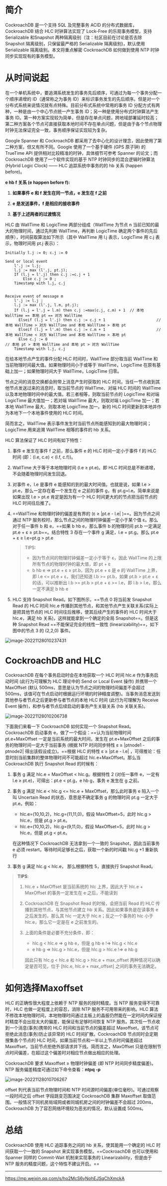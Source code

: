 # 简介

CockroachDB 是一个支持 SQL 及完整事务 ACID 的分布式数据库，CockroachDB 结合 HLC 时钟算法实现了 Lock-Free 的乐观事务模型，支持 Serializable 和Snapshot 两种隔离级别（注：社区目前在讨论是否去除 Snapshot 隔离级别，只保留最严格的 Serializable 隔离级别)，默认使用 Serializable 隔离级别。本文将重点解密 CockroachDB 如何做到使用 NTP 时钟同步实现现有的事务模型。

# 从时间说起

在一个单机系统中，要追溯系统发生的事务先后顺序，可通过为每一个事务分配一个顺序递增的 ID（通常称之为事务 ID）来标识事务发生的先后顺序。但是对一个分布式系统来说情况就有点特殊。目前分布式系统中常用的事务 ID 分配方式有两种，一种是由一个中心节点统一产生事务 ID；另一种是使用分布式时钟算法产生事务 ID。第一种方案实现较为简单，但是存在单点问题，跨地域部署延时较高；第二种方案各个节点可直接获取本地时间不存在单点问题，但是由于各个节点物理时钟无法保证完全一致，事务顺序保证实现较为复杂。

Google Spanner 和 CockroachDB 都采用了去中心化的设计理念，因此使用了第二种方案，但又有所不同。Google 使用了一个基于硬件 (GPS 原子钟) 的TrueTime API 提供相对比较精准的时钟，具体细节可参考 Spanner 的论文；而 CockroachDB 使用了一个软件实现的基于 NTP 时钟同步的混合逻辑时钟算法 (Hybrid Logic Clock) —— HLC 追踪系统中事务的的 hb 关系 (happen before)。

**e hb f 关系 (e happen before f):** 

1) **如果事件 e 和 f 发生在同一节点，e 发生在 f 之前**

2) **e 是发送事件，f 是相应的接收事件**

3) **基于上述两者的过渡情况**



HLC 由 WallTime 和 LogicTime 两部分组成（WallTime 为节点 n 当前已知的最大的物理时间，通过先判断 WallTime，再判断 LogicTime 确定两个事件的先后顺序），时间获取算法如下所示（其中 WallTime 用 l.j 表示，LogicTime 用 c.j 表示，物理时间用 pt.j 表示）：

```
Initially l.j := 0; c.j := 0

Send or local event
    l'.j := l.j;
    l.j := max (l'.j, pt.j);
    If (l.j = l'.j) then c.j :=c.j + 1
        Else c.j := 0 ;
    Timestamp with l.j, c.j


Receive event of message m
    l'.j := l.j ;
    l.j := max (l'.j, l.m, pt.j);
    If (l.j = l'.j = l.m) then c.j :=max(c.j, c.m) + 1	// 本地 WallTime == 本地 pt == 对方 WallTime
      Elseif (l.j = l'.j) then c.j := c.j + 1						// 本地 WallTime > 对方 WallTime and 本地 WallTime > 本地 pt
      Elseif (l.j = l'.m) then c.j := c.m + 1						// 本地 WallTime < 对方 WallTime and 本地 WallTime > 本地 pt
      Else c.j := 0																			// 本地 pt > 本地 WallTime and 本地 pt > 对方 WallTime
    Timestamp with l.j, c.j
```

在给本地节点产生的事件分配 HLC 时间时，WallTime 部分取当前 WallTime 和当前物理时间最大值。如果物理时间小于或等于 WallTime，LogicTime 在原有基础上加一；如果物理时间大于 WallTime，LogicTime 归零。

节点之间的消息交换都会附带上消息产生时获取的 HLC 时间，当任一节点收到其他节点发送过来的消息时，取当前节点的 WallTime、对端 HLC 时间的 WallTime 以及本地物理时间中的最大值。若三者相等，则取当前节点的 LogicTime 和对端 LogicTime 最大值加一；若对端 WallTime 最大，则取对端 LogicTime 加一；若本地 WallTime 最大，则取本地 LogicTime 加一。新的 HLC 时间更新到本地并作为本地下一个本地事件使用的 HLC 时间。



简而言之，WallTime 表示事件发生时当前节点所能感知到的最大物理时间；LogicTime 用来追溯 WallTime 相等的事件的 hb 关系。

HLC 算法保证了 HLC 时间有如下特性：

1. 事件 e 发生在事件 f 之前，那么事件 e 的 HLC 时间一定小于事件 f 的 HLC 时间 (即：(l.e, c.e) < (l.f, c.f))。

2. WallTime 大于等于本地物理时间 (l.e ≥ pt.e)。即 HLC 时间总是不断递增，不会随着物理时间发生回退。

3. 对事件 e，l.e 是事件 e 能感知的到的最大时间值。也就是说，如果 l.e > pt.e，那么一定存在着一个发生在 e 之前的事件 g，有 pt.g=l.e。简单来说是如果出现 l.e > pt.e 肯定是因为有一个 HLC 时间更大的的节点把当前节点的 HLC 时间往后推了。

4. ==WallTime 和物理时钟的偏差是有界的 (ε ≥ |pt.e - l.e| )==。因为节点之间通过 NTP 服务校时，那么节点之间的物理时钟偏差一定小于某个值 ε。那么对于任一事件 b 和 e，==如果 b hb e，那么事件 b 的物理时间 pt.b 一定满足 pt.e + ε ≥ pt.b==。结合特性 3 存在一个事件 g 满足，l.e = pt.g。那么 pt.e + ε ≥ l.e=pt.g > pt.e

   > TIPS:
   >
   > * 因为节点间的物理时钟偏差一定小于等于 ε，因此 WallTime 的上限所有节点的物理时钟的最大值，即 pt + ε
   > * b hb e => pt.e + ε ≥ pt.b，因为 pt.e + ε 是 e 的 WallTime 上界，即 l.e <= pt.e + ε，我们还知道 l.b >= pt.b，如果 pt.b > pt.e + ε 的话，可以推断出 l.b >= pt.b > pt.e +  ε >= l.e，即 l.b > l.e，那么一定不满足 b hb e

5. HLC 支持 Snapshot Read。如下图所示，==节点 0 将当前发 Snapshot Read 的 HLC 时间 hlc.e 传播到其他节点，和其他节点产生关联关系(实际上是把其他节点的 HLC 时间往后推移，使其后续产生的事件的 HLC 时间大于 hlc.e，满足 hb 关系)，这样就能拿到一个确定的全局 Snapshot==。但是这种 Snapshot Read ==不能保证完全的线性一致性 (linearizability)==，如下图中的节点 3 的 (2,2,0) 事件。

![image-20221128010237431](https://littleneko.oss-cn-beijing.aliyuncs.com/img/image-20221128010237431.png)

# CockroachDB and HLC

CockroachDB 在每个事务启动时会在本地获取一个 HLC 时间 hlc.e 作为事务启动时间 (此行为可理解为 HLC 理论中的 Send or Local Event 操作) 并携带一个 MaxOffset (默认 500ms，意思是认为节点之间的物理时间偏差不会超过 500ms，该值可在节点启动时根据运行环境的时钟精度调整)。当事务消息发送到其他参与者节点之后更新参与者节点的本地 HLC 时间 (此行为可理解为 Receive Event 操作)，和参与者节点后续启动的事务产生关联关系 (hb 关联关系)。

![image-20221128010206738](https://littleneko.oss-cn-beijing.aliyuncs.com/img/image-20221128010206738.png)

下面我们来看一下 CockroachDB 如何实现一个 Snapshot Read。CockroachDB 启动事务 e，做了一个假设：==认为当前物理时间 pt.e+MaxOffset 一定是当前系统的最大时间，发生在 pt.e+MaxOffset 之后的事务的物理时间一定大于当前事务 (根据 NTP 时间同步特性 ε ≥ |ptnode1 - ptnode2| 得出该假设成立)。==根据 HLC 的特性 ε ≥ |pt.e - l.e| ，可得推论：任意时刻当前集群的整体物理时间不可能超过 hlc.e+MaxOffset。那么当 CockroachDB 执行 Snapshot Read 的时候有：

1. 事务 g 满足 hlc.e + MaxOffset < hlc.g。根据特性 2 (对任一事件 e，一定有 l.e ≥ pt.e)，可得出：pt.e < pt.g，e hb g，事务 e 发生在 g 之前。

2. 事务 g 满足 hlc.e < hlc.g <= hlc.e + MaxOffset，那么此时事务 e 陷入一个叫 Uncertain Read 的状态，意思是不确定事务 g 的物理时间 pt.g 一定大于  pt.e。例如：

   * hlc.e=(10,10,2)，hlc.g=(11,11,0)，假设 MaxOffset=5，此时 hlc.g > hlc.e，但是 pt.g > pt.e。
   * hlc.e=(10,10,2)，hlc.g=(9,11,0)，假设 MaxOffset=5，此时 hlc.g > hlc.e，但是 pt.g < pt.e。

   在这种情况下 CockroachDB 无法拿到一个一致的 Snapshot，因此当前事务 e 必须 restart，等待时间足够长之后，获取一个新的时间戳 hlc.g +1 重新执行

3. 事务 g 满足 hlc.g < hlc.e， 那么根据特性 5，直接执行 Snapshot Read。

> **TIPS**:
>
> 1. hlc.e + MaxOffset 是当前系统的 hlc 上界，因此大于 hlc.e + MaxOffset 的事务一定发生在 e 之后，不能读到
>
> 2. CockroachDB 在 Snapshot Read 的时候，会把当前 Read 的 HLC 传播到其他节点，与其他节点建立 hb 关系。因此如果事务是在读事务 e 之后发生的，那么其 hlc 一定大于 hlc.e；反之一个事务的 hlc 小于 hlc.e，那么它一定是在 e 之前发生的。
>
> 3. 上面的条件是必要不充分条件，即：
>
>    * hlc.g < hlc.e => g hb e，但是 g hb e !=> hlc.g < hlc.e
>    * e hb g => hlc.g > hlc.e，但是 hlc.g > hlc.e !=> e hb g
>
>    因此只有 hlc.g < hlc.e 和 hlc.g > hlc.e + max_offset 两种情况可以确定是否可见，位于 [hlc.e, hlc.e + max_offset] 之间的事务无法确定。

# 如何选择Maxoffset

HLC 的正确性很大程度上依赖于 NTP 服务的授时精度。当 NTP 服务变得不可靠时，HLC 也做一定程度上的容忍，消除 NTP 服务不可用带来的影响。HLC 算法不修改本地物理时间，本地物理时间通过主板上的晶振仍然能在一定时间内保证授时精度不会出现太大的偏差，能保证有足够时间恢复 NTP 服务。其次任一节点收到一个消息(事务)携带的 HLC 时间和当前节点的偏差超过 Maxoffset，该节点可拒绝此消息(事务)防止该异常的 HLC 时间扩散。CockroachDB 节点同时会定期搜集各个节点的 HLC 时间，如果当前节点和一半以上节点时间偏差超过 Maxoffset，当前节点拒绝外部请求并下线。简而言之，MaxOffset 只是在限制节点时间偏差，在超过这个偏差时对相应节点做出相应的处理。

CockroachDB 要求 Maxoffset ≥ 物理时钟偏差 (即 NTP 时间同步精度偏差)。NTP 服务偏差精度可通过如下命令查看：**ntpq -p**

![image-20221128010706267](https://littleneko.oss-cn-beijing.aliyuncs.com/img/image-20221128010706267.png)

offset 列代表当前节点物理时间和 NTP 时间源时间偏差(单位毫秒)。可通过观察一段时间之后 offset 字段跳变范围决定 CockroachDB 集群 Maxoffset 取值范围。一般情况下同机房局域网或者同城机房之间的时钟偏差不会超过 200ms，CockroachDB 为了容忍网络环境较为恶劣的情况，默认设置成 500ms。

# 总结

CockroachDB 使用 HLC 追踪事务之间的 hb 关系，使其能用一个确定的 HLC 时间获取一个一致的 Snapshot 来实现事务模型。==CockroachDB 也可以使用和 Spanner 同样的 Commit-Wait 机制来实现事务的 Linearizability，但是由于 NTP 服务的精度问题，这个特性不建议开启。==



----

https://mp.weixin.qq.com/s/ho2McS6yNohEJSqChXmckA